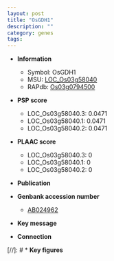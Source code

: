 ```yaml
---
layout: post
title: "OsGDH1"
description: ""
category: genes
tags: 
---
```


* **Information**  
    + Symbol: OsGDH1  
    + MSU: [LOC_Os03g58040](http://rice.plantbiology.msu.edu/cgi-bin/ORF_infopage.cgi?orf=LOC_Os03g58040)  
    + RAPdb: [Os03g0794500](http://rapdb.dna.affrc.go.jp/viewer/gbrowse_details/irgsp1?name=Os03g0794500)  

* **PSP score**  
    + LOC_Os03g58040.3: 0.0471 
    + LOC_Os03g58040.1: 0.0471 
    + LOC_Os03g58040.2: 0.0471 

* **PLAAC score**  
    + LOC_Os03g58040.3: 0 
    + LOC_Os03g58040.1: 0 
    + LOC_Os03g58040.2: 0 

* **Publication**  

* **Genbank accession number**  
    + [AB024962](http://www.ncbi.nlm.nih.gov/nuccore/AB024962)

* **Key message**  

* **Connection**  

[//]: # * **Key figures**  


